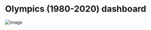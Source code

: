 # Olympics (1980-2020) dashboard
![image](https://github.com/mohammedwasim1/Olympics-1980-2020-dashboard/assets/121304144/a875f985-405a-44ca-8d9e-1c151192a950)
